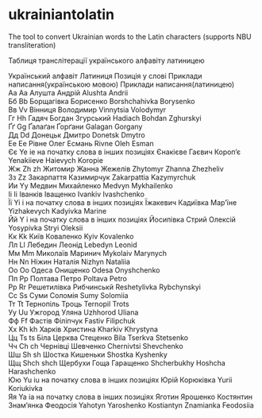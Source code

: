 ukrainiantolatin
================

The tool to convert Ukrainian words to the Latin characters (supports NBU transliteration)

Таблиця транслітерації українського алфавіту латиницею

Український алфавіт  Латиниця	Позиція у слові	Приклади написання(українською мовою)	Приклади написання(латиницею)<br/>
Аа	Aа		Алушта Андрій	Alushta Andrii<br/>
Бб	Bb		Борщагівка Борисенко	Borshchahivkа Borysenko<br/>
Вв	Vv		Вінниця Володимир	Vinnytsia Volodymyr<br/>
Гг	Hh		Гадяч Богдан Згурський	Hadiach Bohdan Zghurskyi<br/>
Ґґ	Gg		Ґалаґан Ґорґани	Galagan Gorgany<br/>
Дд	Dd		Донецьк Дмитро	Donetsk Dmytro<br/>
Ее	Eе		Рівне Олег Есмань	Rivne Oleh Esman<br/>
Єє	Ye ie	на початку слова в інших позиціях	Єнакієве Гаєвич Короп’є	Yenakiieve Haievych Koropie<br/>
Жж	Zh zh		Житомир Жанна Жежелів	Zhytomyr Zhanna Zhezheliv<br/>
Зз	Zz		Закарпаття Казимирчук	Zakarpattia Kazymyrchuk<br/>
Ии	Yy		Медвин Михайленко	Medvyn Mykhailenko<br/>
Іі	Ii		Іванків Іващенко	Ivankiv Ivashchenko<br/>
Її	Yi i	на початку слова в інших позиціях	Їжакевич Кадиївка Мар’їне	Yizhakevych Kadyivka Marine<br/>
Йй	Y i	на початку слова в інших позиціях	Йосипівка Стрий Олексій	Yosypivka Stryi Oleksii<br/>
Кк	Kk		Київ Коваленко	Kyiv Kovalenko<br/>
Лл	Ll		Лебедин Леонід	Lebedyn Leonid<br/>
Мм	Mm		Миколаїв Маринич	Mykolaiv Marynych<br/>
Нн	Nn		Ніжин Наталія	Nizhyn Nataliіa<br/>
Оо	Oo		Одеса Онищенко	Odesa Onyshchenko<br/>
Пп	Pp		Полтава Петро	Poltava Petro<br/>
Рр	Rr		Решетилівка Рибчинськй	Reshetylivka Rybchynskyi<br/>
Сс	Ss		Суми Соломія	Sumy Solomiia<br/>
Тт	Tt		Тернопіль Троць	Ternopil Trots<br/>
Уу	Uu		Ужгород Уляна	Uzhhorod Uliana<br/>
Фф	Ff		Фастів Філіпчук	Fastiv Filipchuk<br/>
Хх	Kh kh		Харків Христина	Kharkiv Khrystyna<br/>
Цц	Ts ts		Біла Церква Стеценко	Bila Tserkva Stetsenko<br/>
Чч	Ch ch		Чернівці Шевченко	Chernivtsi Shevchenko<br/>
Шш	Sh sh		Шостка Кишеньки	Shostka Kyshenky<br/>
Щщ	Shch shch		Щербухи Гоща Гаращенко	Shcherbukhy Hoshcha Harashchenko<br/>
Юю	Yu іu	на початку слова в інших позиціях	Юрій Корюківка	Yurii Koriukivka<br/>
Яя	Ya ia	на початку слова в інших позиціях	Яготин Ярошенко Костянтин Знам’янка Феодосія	Yahotyn Yaroshenko Kostiantyn Znamianka Feodosiia
